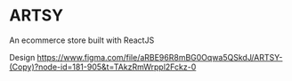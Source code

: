 # ARTSY
An ecommerce store built with ReactJS

Design
https://www.figma.com/file/aRBE96R8mBG0Oqwa5QSkdJ/ARTSY-(Copy)?node-id=181-905&t=TAkzRmWrppl2Fckz-0
